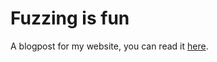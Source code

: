 # Fuzzing is fun

A blogpost for my website, you can read it [here](https://ha.nnes.dev/blog/fuzzing-is-fun/).
